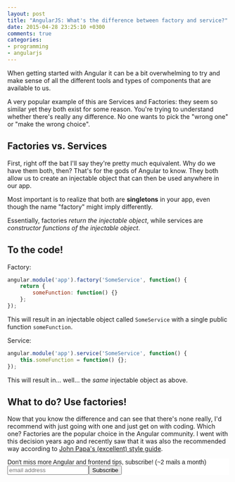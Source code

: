 ```yaml
---
layout: post
title: "AngularJS: What's the difference between factory and service?"
date: 2015-04-28 23:25:10 +0300
comments: true
categories: 
- programming
- angularjs
---
```


When getting started with Angular it can be a bit overwhelming to try and make sense of all the different tools and types of components that are available to us.

A very popular example of this are Services and Factories: they seem so similar yet they both exist for some reason. You're trying to understand whether there's really any difference. No one wants to pick the "wrong one" or "make the wrong choice".

## Factories vs. Services

First, right off the bat I'll say they're pretty much equivalent. Why do we have them both, then? That's for the gods of Angular to know. They both allow us to create an injectable object that can then be used anywhere in our app.

Most important is to realize that both are **singletons** in your app, even though the name "factory" might imply differently.

Essentially, factories *return the injectable object*, while services are *constructor functions of the injectable object*.

## To the code!

Factory:

```javascript
angular.module('app').factory('SomeService', function() {
    return {
        someFunction: function() {}
    };
});
```

This will result in an injectable object called `SomeService` with a single public function `someFunction`.

Service:

```javascript
angular.module('app').service('SomeService', function() {
    this.someFunction = function() {};
});
```

This will result in... well... the *same* injectable object as above.

## What to do? Use factories!

Now that you know the difference and can see that there's none really, I'd recommend with just going with one and just get on with coding. Which one? Factories are the popular choice in the Angular community. I went with this decision years ago and recently saw that it was also the recommended way according to [John Papa's (excellent) style guide](https://github.com/johnpapa/angular-styleguide).

<!-- Begin MailChimp Signup Form -->
<link href="http://cdn-images.mailchimp.com/embedcode/slim-081711.css" rel="stylesheet" type="text/css">
<style type="text/css">
    #mc_embed_signup{background:#fff; clear:left; font:14px Helvetica,Arial,sans-serif; }
    /* Add your own MailChimp form style overrides in your site stylesheet or in this style block.
       We recommend moving this block and the preceding CSS link to the HEAD of your HTML file. */
</style>
<div id="mc_embed_signup">
<form action="http://codelord.us6.list-manage.com/subscribe/post?u=78b36f07d7d2e7e91eb8deee3&amp;id=c9a8d439c8" method="post" id="mc-embedded-subscribe-form" name="mc-embedded-subscribe-form" class="validate" target="_blank" novalidate>
    <label for="mce-EMAIL">Don't miss more Angular and frontend tips, subscribe! (~2 mails a month)</label>
    <input type="email" value="" name="EMAIL" class="email" id="mce-EMAIL" placeholder="email address" required style="display: inline"><!--
    --><input type="submit" value="Subscribe" name="subscribe" id="mc-embedded-subscribe" class="button" style="display: inline">
    <input type="hidden" value="" name="SIGNUP_URL" class="email" id="mce-SIGNUP_URL">
</form>
</div>
<script type="text/javascript">
document.getElementById('mce-SIGNUP_URL').value = document.location.href;
</script>
<!--End mc_embed_signup-->
